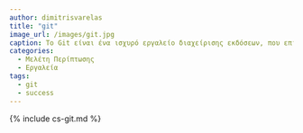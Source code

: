 ```yaml
---
author: dimitrisvarelas
title: "git"
image_url: /images/git.jpg
caption: Tο Git είναι ένα ισχυρό εργαλείο διαχείρισης εκδόσεων, που επιτρέπει στους προγραμματιστές να εργάζονται αποτελεσματικά στην ανάπτυξη λογισμικού και να διαχειρίζονται τον κώδικα τους σε ομάδες εργασίας.
categories:
  - Μελέτη Περίπτωσης
  - Εργαλεία
tags:
  - git
  - success
---
```


{% include cs-git.md %}


